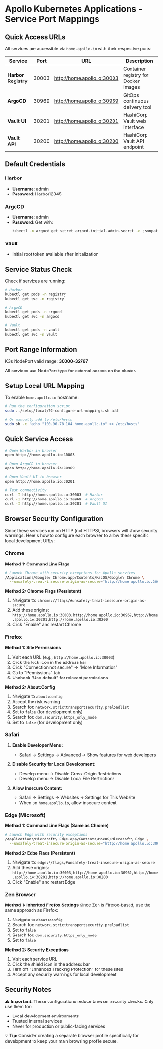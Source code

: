 # Apollo Kubernetes Applications - Service Port Mappings

## Quick Access URLs

All services are accessible via `home.apollo.io` with their respective ports:

| Service | Port | URL | Description |
|---------|------|-----|-------------|
| **Harbor Registry** | 30003 | http://home.apollo.io:30003 | Container registry for Docker images |
| **ArgoCD** | 30969 | http://home.apollo.io:30969 | GitOps continuous delivery tool |
| **Vault UI** | 30201 | http://home.apollo.io:30201 | HashiCorp Vault web interface |
| **Vault API** | 30200 | http://home.apollo.io:30200 | HashiCorp Vault API endpoint |

## Default Credentials

### Harbor
- **Username:** admin
- **Password:** Harbor12345

### ArgoCD
- **Username:** admin
- **Password:** Get with:
  ```bash
  kubectl -n argocd get secret argocd-initial-admin-secret -o jsonpath='{.data.password}' | base64 -d
  ```

### Vault
- Initial root token available after initialization

## Service Status Check

Check if services are running:

```bash
# Harbor
kubectl get pods -n registry
kubectl get svc -n registry

# ArgoCD
kubectl get pods -n argocd
kubectl get svc -n argocd

# Vault
kubectl get pods -n vault
kubectl get svc -n vault
```

## Port Range Information

K3s NodePort valid range: **30000-32767**

All services use NodePort type for external access on the cluster.

## Setup Local URL Mapping

To enable `home.apollo.io` hostname:

```bash
# Run the configuration script
sudo ../setup/local/02-configure-url-mappings.sh add

# Or manually add to /etc/hosts
sudo sh -c 'echo "100.96.78.104 home.apollo.io" >> /etc/hosts'
```

## Quick Service Access

```bash
# Open Harbor in browser
open http://home.apollo.io:30003

# Open ArgoCD in browser
open http://home.apollo.io:30969

# Open Vault UI in browser
open http://home.apollo.io:30201

# Test connectivity
curl -I http://home.apollo.io:30003  # Harbor
curl -I http://home.apollo.io:30969  # ArgoCD
curl -I http://home.apollo.io:30201  # Vault UI
```

## Browser Security Configuration

Since these services run on HTTP (not HTTPS), browsers will show security warnings. Here's how to configure each browser to allow these specific local development URLs:

### Chrome

**Method 1: Command Line Flags**
```bash
# Launch Chrome with security exceptions for Apollo services
/Applications/Google\ Chrome.app/Contents/MacOS/Google\ Chrome \
  --unsafely-treat-insecure-origin-as-secure="http://home.apollo.io:30003,http://home.apollo.io:30969,http://home.apollo.io:30201,http://home.apollo.io:30200"
```

**Method 2: Chrome Flags (Persistent)**
1. Navigate to: `chrome://flags/#unsafely-treat-insecure-origin-as-secure`
2. Add these origins: `http://home.apollo.io:30003,http://home.apollo.io:30969,http://home.apollo.io:30201,http://home.apollo.io:30200`
3. Click "Enable" and restart Chrome

### Firefox

**Method 1: Site Permissions**
1. Visit each URL (e.g., `http://home.apollo.io:30003`)
2. Click the lock icon in the address bar
3. Click "Connection not secure" → "More Information"
4. Go to "Permissions" tab
5. Uncheck "Use default" for relevant permissions

**Method 2: About:Config**
1. Navigate to `about:config`
2. Accept the risk warning
3. Search for: `network.stricttransportsecurity.preloadlist`
4. Set to `false` (for development only)
5. Search for: `dom.security.https_only_mode`
6. Set to `false` (for development only)

### Safari

1. **Enable Developer Menu:**
   - Safari → Settings → Advanced → Show features for web developers

2. **Disable Security for Local Development:**
   - Develop menu → Disable Cross-Origin Restrictions
   - Develop menu → Disable Local File Restrictions

3. **Allow Insecure Content:**
   - Safari → Settings → Websites → Settings for This Website
   - When on `home.apollo.io`, allow insecure content

### Edge (Microsoft)

**Method 1: Command Line Flags (Same as Chrome)**
```bash
# Launch Edge with security exceptions
/Applications/Microsoft\ Edge.app/Contents/MacOS/Microsoft\ Edge \
  --unsafely-treat-insecure-origin-as-secure="http://home.apollo.io:30003,http://home.apollo.io:30969,http://home.apollo.io:30201,http://home.apollo.io:30200"
```

**Method 2: Edge Flags (Persistent)**
1. Navigate to: `edge://flags/#unsafely-treat-insecure-origin-as-secure`
2. Add these origins: `http://home.apollo.io:30003,http://home.apollo.io:30969,http://home.apollo.io:30201,http://home.apollo.io:30200`
3. Click "Enable" and restart Edge

### Zen Browser

**Method 1: Inherited Firefox Settings**
Since Zen is Firefox-based, use the same approach as Firefox:
1. Navigate to `about:config`
2. Search for: `network.stricttransportsecurity.preloadlist`
3. Set to `false`
4. Search for: `dom.security.https_only_mode`
5. Set to `false`

**Method 2: Security Exceptions**
1. Visit each service URL
2. Click the shield icon in the address bar
3. Turn off "Enhanced Tracking Protection" for these sites
4. Accept any security warnings for local development

## Security Notes

⚠️ **Important:** These configurations reduce browser security checks. Only use them for:
- Local development environments
- Trusted internal services
- Never for production or public-facing services

💡 **Tip:** Consider creating a separate browser profile specifically for development to keep your main browsing profile secure.